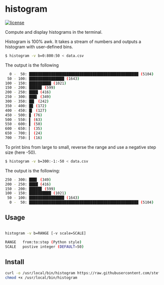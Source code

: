 # histogram
[![license](https://img.shields.io/github/license/DAVFoundation/captain-n3m0.svg?style=flat-square)](https://github.com/stefanhengl/histogram/blob/master/LICENSE)

Compute and display histograms in the terminal. 

Histogram is 100% awk. It takes a stream of numbers and outputs a histogram with user-defined bins.

```bash
$ histogram -v b=0:800:50 < data.csv

```
The output is the following
```bash
  0 -  50: ██████████████████████████████████████████████████ (5104)
 50 - 100: ████████████████ (1643)
100 - 150: ██████████ (1021)
150 - 200: █████▊ (599)
200 - 250: ████ (416)
250 - 300: ███▌ (349)
300 - 350: ██▎ (242)
350 - 400: █▊ (172)
400 - 450: █▎ (127)
450 - 500: ▊ (76)
500 - 550: ▌ (63)
550 - 600: ▌ (50)
600 - 650: ▎ (35)
650 - 700: ▎ (24)
700 - 750: ▎ (16)
```

To print bins from large to small, reverse the range and use a negative step size (here -50).
```bash
$ histogram -v b=300:-1:-50 < data.csv
```

The output is the following:

```bash
250 - 300: ███▌ (349)
200 - 250: ████ (416)
150 - 200: █████▊ (599)
100 - 150: ██████████ (1021)
 50 - 100: ████████████████ (1643)
  0 -  50: ██████████████████████████████████████████████████ (5104)
```

## Usage
```bash

histogram -v b=RANGE [-v scale=SCALE]

RANGE   from:to:step (Python style)  
SCALE   postive integer (DEFAULT=50)
```


## Install
```bash
curl -o /usr/local/bin/histogram https://raw.githubusercontent.com/stefanhengl/histogram/master/histogram
chmod +x /usr/local/bin/histogram
```
